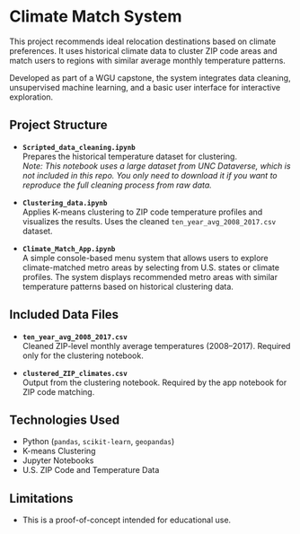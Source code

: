 # Climate Match System

This project recommends ideal relocation destinations based on climate preferences. It uses historical climate data to cluster ZIP code areas and match users to regions with similar average monthly temperature patterns.

Developed as part of a WGU capstone, the system integrates data cleaning, unsupervised machine learning, and a basic user interface for interactive exploration.

## Project Structure

- **`Scripted_data_cleaning.ipynb`**  
  Prepares the historical temperature dataset for clustering.  
  _Note: This notebook uses a large dataset from UNC Dataverse, which is not included in this repo. You only need to download it if you want to reproduce the full cleaning process from raw data._

- **`Clustering_data.ipynb`**  
  Applies K-means clustering to ZIP code temperature profiles and visualizes the results. Uses the cleaned `ten_year_avg_2008_2017.csv` dataset.

- **`Climate_Match_App.ipynb`**  
  A simple console-based menu system that allows users to explore climate-matched metro areas by selecting from U.S. states or climate profiles. The system displays recommended metro areas with similar temperature patterns based on historical clustering data.

## Included Data Files

- **`ten_year_avg_2008_2017.csv`**  
  Cleaned ZIP-level monthly average temperatures (2008–2017). Required only for the clustering notebook.

- **`clustered_ZIP_climates.csv`**  
  Output from the clustering notebook. Required by the app notebook for ZIP code matching.

## Technologies Used

- Python (`pandas`, `scikit-learn`, `geopandas`)
- K-means Clustering
- Jupyter Notebooks
- U.S. ZIP Code and Temperature Data

## Limitations

- This is a proof-of-concept intended for educational use.
